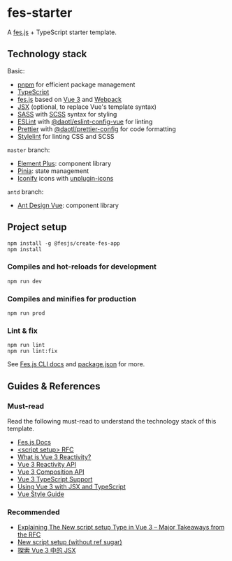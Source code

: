 # fes-starter

A [fes.js](https://github.com/WeBankFinTech/fes.js) + TypeScript starter template.

## Technology stack

Basic:

- [pnpm](https://pnpm.io/) for efficient package management
- [TypeScript](https://www.typescriptlang.org/)
- [fes.js](https://github.com/WeBankFinTech/fes.js) based on [Vue 3](https://v3.vuejs.org/) and [Webpack](https://webpack.js.org/)
- [JSX](https://v3.vuejs.org/guide/render-function.html#jsx) (optional, to replace Vue's template syntax)
- [SASS](https://sass-lang.com/) with [SCSS](https://sass-lang.com/documentation/syntax#scss) syntax for styling
- [ESLint](https://eslint.org/) with [@daotl/eslint-config-vue](https://github.com/daotl/web-style-configs#using-eslint-config) for linting
- [Prettier](https://prettier.io/) with [@daotl/prettier-config](https://github.com/daotl/web-style-configs#using-prettier-config) for code formatting
- [Stylelint](https://stylelint.io/) for linting CSS and SCSS

`master` branch:

- [Element Plus](https://element-plus.org/): component library
- [Pinia](https://pinia.vuejs.org/): state management
- [Iconify](https://iconify.design/) icons with [unplugin-icons](https://github.com/antfu/unplugin-icons)

`antd` branch:

- [Ant Design Vue](https://www.antdv.com/): component library

## Project setup

```shell
npm install -g @fesjs/create-fes-app
npm install
```

### Compiles and hot-reloads for development

```shell
npm run dev
```

### Compiles and minifies for production

```shell
npm run prod
```

### Lint & fix

```shell
npm run lint
npm run lint:fix
```

See [Fes.js CLI docs](https://winixt.gitee.io/fesjs/zh/reference/cli/) and [package.json](./package.json) for more.

## Guides & References

### Must-read

Read the following must-read to understand the technology stack of this template.

- [Fes.js Docs](https://winixt.gitee.io/fesjs/zh/guide/)
- [\<script setup> RFC](https://github.com/vuejs/rfcs/blob/script-setup-2/active-rfcs/0000-script-setup.md)
- [What is Vue 3 Reactivity?](https://v3.vuejs.org/guide/reactivity.html#what-is-reactivity)
- [Vue 3 Reactivity API](https://v3.vuejs.org/api/reactivity-api.html)
- [Vue 3 Composition API](https://v3.vuejs.org/api/composition-api.html)
- [Vue 3 TypeScript Support](https://v3.vuejs.org/guide/typescript-support.html#annotating-props)
- [Using Vue 3 with JSX and TypeScript](https://bypaulshen.com/posts/vue-3-jsx-typescript)
- [Vue Style Guide](https://v3.vuejs.org/style-guide/)

### Recommended

- [Explaining The New script setup Type in Vue 3 – Major Takeaways from the RFC](https://learnvue.co/2021/05/explaining-the-new-script-setup-type-in-vue-3-major-takeaways-from-the-rfc/)
- [New script setup (without ref sugar)](https://github.com/vuejs/rfcs/pull/227)
- [探索 Vue 3 中的 JSX](https://juejin.cn/post/6965057432544346143)

